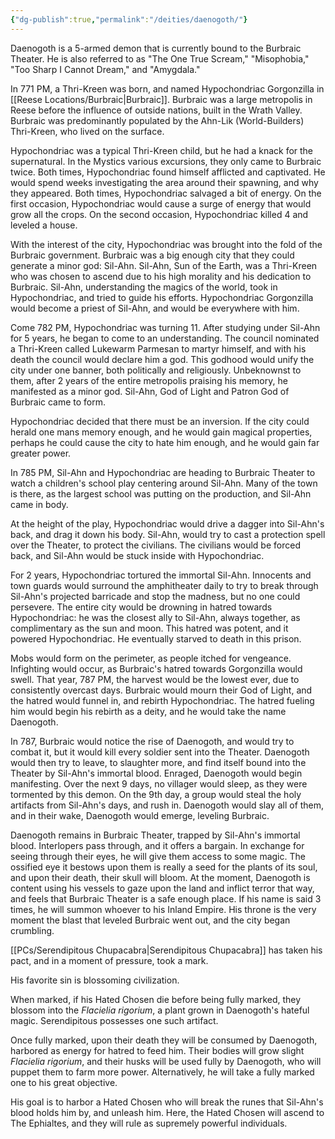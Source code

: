 ```yaml
---
{"dg-publish":true,"permalink":"/deities/daenogoth/"}
---
```


Daenogoth is a 5-armed demon that is currently bound to the Burbraic Theater. He is also referred to as "The One True Scream," "Misophobia,"  "Too Sharp I Cannot Dream," and "Amygdala."

In 771 PM, a Thri-Kreen was born, and named Hypochondriac Gorgonzilla in [[Reese Locations/Burbraic\|Burbraic]]. Burbraic was a large metropolis in Reese before the influence of outside nations, built in the Wrath Valley. Burbraic was predominantly populated by the Ahn-Lik (World-Builders) Thri-Kreen, who lived on the surface.

Hypochondriac was a typical Thri-Kreen child, but he had a knack for the supernatural. In the Mystics various excursions, they only came to Burbraic twice. Both times, Hypochondriac found himself afflicted and captivated. He would spend weeks investigating the area around their spawning, and why they appeared. Both times, Hypochondriac salvaged a bit of energy. On the first occasion, Hypochondriac would cause a surge of energy that would grow all the crops. On the second occasion, Hypochondriac killed 4 and leveled a house.

With the interest of the city, Hypochondriac was brought into the fold of the Burbraic government. Burbraic was a big enough city that they could generate a minor god: Sil-Ahn. Sil-Ahn, Sun of the Earth, was a Thri-Kreen who was chosen to ascend due to his high morality and his dedication to Burbraic. Sil-Ahn, understanding the magics of the world, took in Hypochondriac, and tried to guide his efforts. Hypochondriac Gorgonzilla would become a priest of Sil-Ahn, and would be everywhere with him.

Come 782 PM, Hypochondriac was turning 11. After studying under Sil-Ahn for 5 years, he began to come to an understanding. The council nominated a Thri-Kreen called Lukewarm Parmesan to martyr himself, and with his death the council would declare him a god. This godhood would unify the city under one banner, both politically and religiously. Unbeknownst to them, after 2 years of the entire metropolis praising his memory, he manifested as a minor god. Sil-Ahn, God of Light and Patron God of Burbraic came to form.

Hypochondriac decided that there must be an inversion. If the city could herald one mans memory enough, and he would gain magical properties, perhaps he could cause the city to hate him enough, and he would gain far greater power. 

In 785 PM, Sil-Ahn and Hypochondriac are heading to Burbraic Theater to watch a children's school play centering around Sil-Ahn. Many of the town is there, as the largest school was putting on the production, and Sil-Ahn came in body.

At the height of the play, Hypochondriac would drive a dagger into Sil-Ahn's back, and drag it down his body. Sil-Ahn, would try to cast a protection spell over the Theater, to protect the civilians. The civilians would be forced back, and Sil-Ahn would be stuck inside with Hypochondriac.

For 2 years, Hypochondriac tortured the immortal Sil-Ahn. Innocents and town guards would surround the amphitheater daily to try to break through Sil-Ahn's projected barricade and stop the madness, but no one could persevere. The entire city would be drowning in hatred towards Hypochondriac: he was the closest ally to Sil-Ahn, always together, as complimentary as the sun and moon. This hatred was potent, and it powered Hypochondriac. He eventually starved to death in this prison.

Mobs would form on the perimeter, as people itched for vengeance. Infighting would occur, as Burbraic's hatred towards Gorgonzilla would swell. That year, 787 PM, the harvest would be the lowest ever, due to consistently overcast days. Burbraic would mourn their God of Light, and the hatred would funnel in, and rebirth Hypochondriac. The hatred fueling him would begin his rebirth as a deity, and he would take the name Daenogoth. 

In 787, Burbraic would notice the rise of Daenogoth, and would try to combat it, but it would kill every soldier sent into the Theater. Daenogoth would then try to leave, to slaughter more, and find itself bound into the Theater by Sil-Ahn's immortal blood. Enraged, Daenogoth would begin manifesting. Over the next 9 days, no villager would sleep, as they were tormented by this demon. On the 9th day, a group would steal the holy artifacts from Sil-Ahn's days, and rush in. Daenogoth would slay all of them, and in their wake, Daenogoth would emerge, leveling Burbraic.

Daenogoth remains in Burbraic Theater, trapped by Sil-Ahn's immortal blood. Interlopers pass through, and it offers a bargain. In exchange for seeing through their eyes, he will give them access to some magic. The ossified eye it bestows upon them is really a seed for the plants of its soul, and upon their death, their skull will bloom. At the moment, Daenogoth is content using his vessels to gaze upon the land and inflict terror that way, and feels that Burbraic Theater is a safe enough place. If his name is said 3 times, he will summon whoever to his Inland Empire. His throne is the very moment the blast that leveled Burbraic went out, and the city began crumbling.

[[PCs/Serendipitous Chupacabra\|Serendipitous Chupacabra]] has taken his pact, and in a moment of pressure, took a mark.

His favorite sin is blossoming civilization.

When marked, if his Hated Chosen die before being fully marked, they blossom into the *Flacielia rigorium*, a plant grown in Daenogoth's hateful magic. Serendipitous possesses one such artifact.

Once fully marked, upon their death they will be consumed by Daenogoth, harbored as energy for hatred to feed him. Their bodies will grow slight *Flacielia rigorium*, and their husks will be used fully by Daenogoth, who will puppet them to farm more power. Alternatively, he will take a fully marked one to his great objective.

His goal is to harbor a Hated Chosen who will break the runes that Sil-Ahn's blood holds him by, and unleash him. Here, the Hated Chosen will ascend to The Ephialtes, and they will rule as supremely powerful individuals.